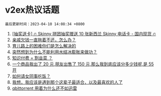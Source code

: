 # v2ex热议话题

`最后更新时间：2023-04-10 14:08:34 +0800`

1. [[抽奖送卡] 🔥 Skinny 拼团抽奖赠送 10 张新西兰 Skinny 电话卡 - 国内现货 🔥](https://www.v2ex.com/t/931105)
1. [亲戚欠钱一直拖着不还，怎么办？](https://www.v2ex.com/t/931022)
1. [育儿路上的困难你们是怎么解决的](https://www.v2ex.com/t/930980)
1. [突然想到为什么不能利用水结冰膨胀来做功？](https://www.v2ex.com/t/931113)
1. [知识付费 = 割韭菜 ？](https://www.v2ex.com/t/930987)
1. [一个商品我出了 20 元,朋友出售了 150 元,那么我到底应该分多少钱呢,是 55 开](https://www.v2ex.com/t/931100)
1. [如何请女同事吃饭？](https://www.v2ex.com/t/931139)
1. [我想，我应该是遇到那个这辈子最适合，以及最喜欢的人了](https://www.v2ex.com/t/931197)
1. [qbittorrent 用着为什么还不如迅雷](https://www.v2ex.com/t/931044)

